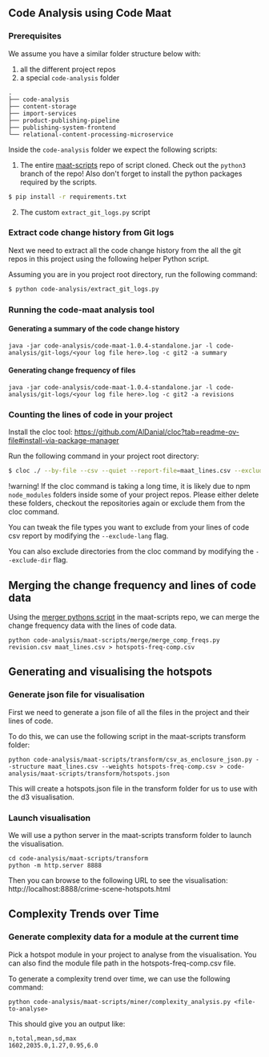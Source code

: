 ## Code Analysis using Code Maat

### Prerequisites
We assume you have a similar folder structure below with:
1. all the different project repos
2. a special `code-analysis` folder

```
.
├── code-analysis
├── content-storage
├── import-services
├── product-publishing-pipeline
├── publishing-system-frontend
└── relational-content-processing-microservice

```

Inside the `code-analysis` folder we expect the following scripts:
1. The entire [maat-scripts](https://github.com/adamtornhill/maat-scripts/tree/python3) repo of script cloned.
Check out the `python3` branch of the repo!
Also don't forget to install the python packages required by the scripts.
```sh
$ pip install -r requirements.txt
```

2. The custom `extract_git_logs.py` script

### Extract code change history from Git logs
Next we need to extract all the code change history from the all the git repos in this project using the following helper Python script.

Assuming you are in you project root directory, run the following command:
```sh
$ python code-analysis/extract_git_logs.py
```

### Running the code-maat analysis tool
#### Generating a summary of the code change history
```
java -jar code-analysis/code-maat-1.0.4-standalone.jar -l code-analysis/git-logs/<your log file here>.log -c git2 -a summary
```

#### Generating change frequency of files
```
java -jar code-analysis/code-maat-1.0.4-standalone.jar -l code-analysis/git-logs/<your log file here>.log -c git2 -a revisions
```

### Counting the lines of code in your project

Install the cloc tool: https://github.com/AlDanial/cloc?tab=readme-ov-file#install-via-package-manager

Run the following command in your project root directory:
```sh
$ cloc ./ --by-file --csv --quiet --report-file=maat_lines.csv --exclude-lang=SVG,JSON,CSV,XML,Text --exclude-dir=code-analysis,code
```
!warning! If the cloc command is taking a long time, it is likely due to npm `node_modules` folders inside some of your project repos. Please either delete these folders, checkout the repositories again or exclude them from the cloc command.

You can tweak the file types you want to exclude from your lines of code csv report by modifying the `--exclude-lang` flag.

You can also exclude directories from the cloc command by modifying the `--exclude-dir` flag.

## Merging the change frequency and lines of code data
Using the [merger pythons script](https://github.com/adamtornhill/maat-scripts/blob/python3/merge/merge_comp_freqs.py) in the maat-scripts repo, we can merge the change frequency data with the lines of code data.

```
python code-analysis/maat-scripts/merge/merge_comp_freqs.py revision.csv maat_lines.csv > hotspots-freq-comp.csv
```

## Generating and visualising the hotspots

### Generate json file for visualisation
First we need to generate a json file of all the files in the project and their lines of code.

To do this, we can use the following script in the maat-scripts transform folder:

```
python code-analysis/maat-scripts/transform/csv_as_enclosure_json.py --structure maat_lines.csv --weights hotspots-freq-comp.csv > code-analysis/maat-scripts/transform/hotspots.json
```

This will create a hotspots.json file in the transform folder for us to use with the d3 visualisation.

### Launch visualisation
We will use a python server in the maat-scripts transform folder to launch the visualisation.


```
cd code-analysis/maat-scripts/transform
python -m http.server 8888
```

Then you can browse to the following URL to see the visualisation:
http://localhost:8888/crime-scene-hotspots.html


## Complexity Trends over Time

### Generate complexity data for a module at the current time
Pick a hotspot module in your project to analyse from the visualisation. You can also find the module file path in the hotspots-freq-comp.csv file.

To generate a complexity trend over time, we can use the following command:

```
python code-analysis/maat-scripts/miner/complexity_analysis.py <file-to-analyse>
```

This should give you an output like:
```
n,total,mean,sd,max
1602,2035.0,1.27,0.95,6.0
```

